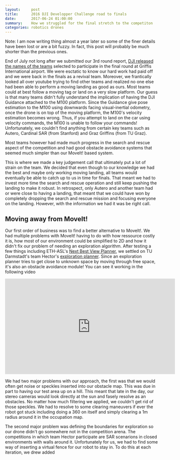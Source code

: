 ```yaml
---
layout:     post
title:      2016 DJI Developper Challenge road to finals
date:       2017-06-24 01:00:00
summary:    How we struggled for the final stretch to the competiton
categories: robotics drones
---
```


Note: I am now writing thing almost a year later so some of the finer details
have been lost or are a bit fuzzy. In fact, this post will probably be much 
shorter than the previous ones.

End of July not long after we submitted our 3rd round report, [DJI released the
names of the teams](https://developer.dji.com/news/2016-dji-developer-challenge-10-teams-enter-final-round/) 
selected to participate in the final round at Griffis International airport.
We were esctatic to know our hard work had paid off and we were back in the finals
as a revival team. Moreover, we frantically looked all over youtube trying to
find other teams and realized no one else had been able to perform a moving
landing as good as ours. Most teams could at best follow a moving tag or land
on a very slow platform. Our guess is that many teams didn't fully understand 
the implication of having the DJI Guidance attached to the M100 platform. Since
the Guidance give pose estimation to the M100 using downwards facing visual-inertial
odometry, once the drone is on top of the moving platform, the M100's velocity
estimation becomes wrong. Thus, if you attempt to land on the car using velocity
commands, the M100 is unable to follow your commands! Unfortunately, we couldn't
find anything from certain key teams such as Autero, Cardinal SAR (from Stanford)
and Graz Griffins (from TU Graz).

Most teams however had made much progress in the search and rescue aspect of the
competition and had good obstacle avoidance systems that seemed much simpler than
our MoveIt! based system.

This is where we made a key judgement call that ultimately put a lot of strain
on the team. We decided that even though to our knowledge we had the best and
maybe only working moving landing, all teams would eventually be able to catch
up to us in time for finals. That meant we had to invest more time the search
and rescue operation and still keep pushing the landing to make it robust.
In retrospect, only Autero and another team had or were close to having a landing,
that meant that we could have won by completely dropping the search and rescue
mission and focusing everyone on the landing. However, with the information we
had it was be right call.

## Moving away from MoveIt!

Our first order of business was to find a better alternative to MoveIt!. We
had multiple problems with MoveIt! having to do with how ressource costly it is, how most
of our environment could be simplified to 2D and how it didn't fix our problem
of needing an exploration algorithm. After testing a few things including 
ETH-ASL's [Next Best View Planner](https://github.com/ethz-asl/nbvplanner),
we settled on TU Darmstadt's team Hector's [exploration planner](https://github.com/tu-darmstadt-ros-pkg/hector_navigation).
Since an exploration planner tries to get close to unknown space by moving through
free space, it's also an obstacle avoidance module! You can see it working in
the following video

<div class="video-container">
<iframe width="560" height="315" src="https://www.youtube.com/embed/_m04ahrCDoM" frameborder="0" allowfullscreen></iframe>
</div>

We had two major problems with our approach, the first was that we would often
get noise or speckles inserted into our obstacle map. This was due in part to
having our test area up on a hill. This meant that late in the day, our stereo
cameras would look directly at the sun and fasely resolve as an obstacles. No 
matter how much filtering we applied, we couldn't get rid of those speckles.
We had to resolve to some clearing maneuvers if ever the robot got stuck including
doing a 360 on itself and simply clearing a 1m radius around it in the occupation
map.

The second major problem was defining the boundaries for exploration so our drone
didn't go somewhere not in the competition arena. The competitions in which team Hector
participate are SAR scenarions in closed environments with walls around it. 
Unfortunately for us, we had to find some way of inserting a virtual fence for our
robot to stay in. To do this at each iteration, we drew added 

